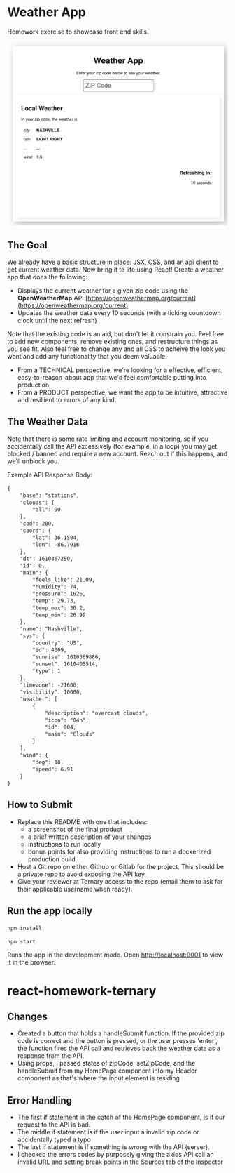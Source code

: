 # Weather App

Homework exercise to showcase front end skills.

![screenshot](./public/weather-screenshot.png)

## The Goal

We already have a basic structure in place: JSX, CSS, and an api client to get current weather data. Now bring it to life using React! Create a weather app that does the following:

- Displays the current weather for a given zip code using the **OpenWeatherMap** API [https://openweathermap.org/current](https://openweathermap.org/current)
- Updates the weather data every 10 seconds (with a ticking countdown clock until the next refresh)

Note that the existing code is an aid, but don't let it constrain you. Feel free to add new components, remove existing ones, and restructure things as you see fit. Also feel free to change any and all CSS to acheive the look you want and add any functionality that you deem valuable.

- From a TECHNICAL perspective, we're looking for a effective, efficient, easy-to-reason-about app that we'd feel comfortable putting into production.
- From a PRODUCT perspective, we want the app to be intuitive, attractive and resillient to errors of any kind.

## The Weather Data

Note that there is some rate limiting and account monitoring, so if you accidentally call the API excessively (for example, in a loop) you may get blocked / banned and require a new account. Reach out if this happens, and we'll unblock you.

Example API Response Body:

```
{
    "base": "stations",
    "clouds": {
        "all": 90
    },
    "cod": 200,
    "coord": {
        "lat": 36.1504,
        "lon": -86.7916
    },
    "dt": 1610367250,
    "id": 0,
    "main": {
        "feels_like": 21.09,
        "humidity": 74,
        "pressure": 1026,
        "temp": 29.73,
        "temp_max": 30.2,
        "temp_min": 28.99
    },
    "name": "Nashville",
    "sys": {
        "country": "US",
        "id": 4609,
        "sunrise": 1610369886,
        "sunset": 1610405514,
        "type": 1
    },
    "timezone": -21600,
    "visibility": 10000,
    "weather": [
        {
            "description": "overcast clouds",
            "icon": "04n",
            "id": 804,
            "main": "Clouds"
        }
    ],
    "wind": {
        "deg": 10,
        "speed": 6.91
    }
}
```

## How to Submit

- Replace this README with one that includes:
  - a screenshot of the final product
  - a brief written description of your changes
  - instructions to run locally
  - bonus points for also providing instructions to run a dockerized production build
- Host a Git repo on either Github or Gitlab for the project. This should be a private repo to avoid exposing the API key.
- Give your reviewer at Ternary access to the repo (email them to ask for their applicable username when ready).

## Run the app locally

`npm install`

`npm start`

Runs the app in the development mode.
Open [http://localhost:9001](http://localhost:9001) to view it in the browser.

<!-- added "set" and "&&" into to the start script because npm start wasn't working -->
# react-homework-ternary


## Changes
- Created a button that holds a handleSubmit function. If the provided zip code is correct and the button is pressed, or the user presses 'enter', the function fires the API call and retrieves back the weather data as a response from the API.
- Using props, I passed states of zipCode, setZipCode, and the handleSubmit from my HomePage component into my Header component as that's where the input element is residing


## Error Handling
- The first if statement in the catch of the HomePage component, is if our request to the API is bad.
- The middle if statement is if the user input a invalid zip code or accidentally typed a typo
- The last if statement is if something is wrong with the API (server).
- I checked the errors codes by purposely giving the axios API call an invalid URL and setting break points in the Sources tab of the Inspector
